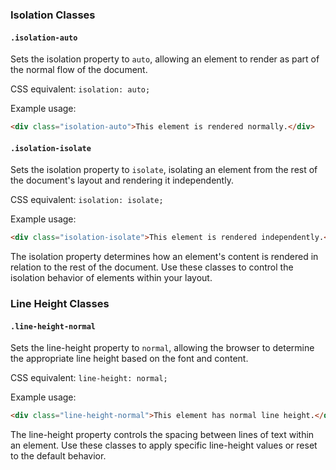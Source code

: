 

### Isolation Classes

#### `.isolation-auto`

Sets the isolation property to `auto`, allowing an element to render as part of the normal flow of the document.

CSS equivalent: `isolation: auto;`

Example usage:
```html
<div class="isolation-auto">This element is rendered normally.</div>
```

#### `.isolation-isolate`

Sets the isolation property to `isolate`, isolating an element from the rest of the document's layout and rendering it independently.

CSS equivalent: `isolation: isolate;`

Example usage:
```html
<div class="isolation-isolate">This element is rendered independently.</div>
```

The isolation property determines how an element's content is rendered in relation to the rest of the document. Use these classes to control the isolation behavior of elements within your layout.

### Line Height Classes

#### `.line-height-normal`

Sets the line-height property to `normal`, allowing the browser to determine the appropriate line height based on the font and content.

CSS equivalent: `line-height: normal;`

Example usage:
```html
<div class="line-height-normal">This element has normal line height.</div>
```

The line-height property controls the spacing between lines of text within an element. Use these classes to apply specific line-height values or reset to the default behavior.
